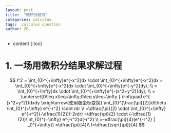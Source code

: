 ```yaml
---
layout: post
title:  "微积分题目"
categories: calculus
tags:  calculus question
author: ZhL
---
```


* content
{:toc}

# 1. 一场用微积分结果求解过程

$$ I^2 = \int_{0}^{+\infty}e^{-x^2}dx \cdot \int_{0}^{+\infty}e^{-x^2}dx
 = \int_{0}^{+\infty}e^{-x^2}dx \cdot \int_{0}^{+\infty}e^{-y^2}dy\; \\
 = \int_{0}^{+\infty}dx \cdot \int_{0}^{+\infty}e^{-(x^2+y^2)}dy\; \\
 = \underset{0\leq x\leq+\infty;0\leq y\leq+\infty } \iint\quad e^{-(x^2+y^2)}dxdy
 \xrightarrow{使用极坐标变换}
 \int_{0}^{\frac{\pi}{2}}d\theta \int_{0}^{+\infty} e^{-r^2} \cdot rdr \\
 =\dfrac{\pi}{2} \cdot \int_{0}^{+\infty} e^{-r^2}(-\dfrac{1}{2})(-2rdr)
 =\dfrac{\pi}{2} \cdot (-\dfrac{1}{2})\int_{0}^{+\infty} e^{-r^2}d(-r^2) \\
 =-\dfrac{\pi}{4}(e^{-r^2} | _0^{+\infty})
 =\dfrac{\pi}{4}\\
 I=\dfrac{\sqrt{\pi}}{4}
$$


<script type="text/javascript" async src="https://cdn.mathjax.org/mathjax/latest/MathJax.js?config=TeX-MML-AM_CHTML">
</script>
